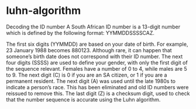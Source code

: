 # luhn-algorithm
Decoding the ID number
A South African ID number is a 13-digit number which is defined by the following format: YYMMDDSSSSCAZ.

The first six digits (YYMMDD) are based on your date of birth. For example, 23 January 1988 becomes 880123. Although rare, it can happen that someone’s birth date does not correspond with their ID number.
The next four digits (SSSS) are used to define your gender, with only the first digit of the sequence relevant. Females have a number of 0 to 4, while males are 5 to 9.
The next digit (C) is 0 if you are an SA citizen, or 1 if you are a permanent resident.
The next digit (A) was used until the late 1980s to indicate a person’s race. This has been eliminated and old ID numbers were reissued to remove this.
The last digit (Z) is a checksum digit, used to check that the number sequence is accurate using the Luhn algorithm.
